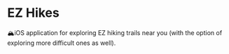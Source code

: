 # EZ Hikes

🏔iOS application for exploring EZ hiking trails near you (with the option of exploring more difficult ones as well).
